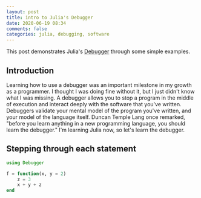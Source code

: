 ```yaml
---
layout: post
title: intro to Julia's Debugger
date: 2020-06-19 08:34
comments: false
categories: julia, debugging, software
---
```


This post demonstrates Julia's [Debugger](https://github.com/JuliaDebug/Debugger.jl) through some simple examples.

## Introduction

Learning how to use a debugger was an important milestone in my growth as a programmer.
I thought I was doing fine without it, but I just didn't know what I was missing.
A debugger allows you to stop a program in the middle of execution and interact deeply with the software that you've written.
Debuggers validate your mental model of the program you've written, and your model of the language itself.
Duncan Temple Lang once remarked, "before you learn anything in a new programming language, you should learn the debugger."
I'm learning Julia now, so let's learn the debugger.

## Stepping through each statement

```julia
using Debugger

f = function(x, y = 2)
    z = 3
    x + y + z
end

```
